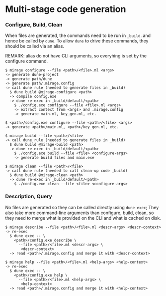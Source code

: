 # Multi-stage code generation

### Configure, Build, Clean

When files are generated, the commands need to be run in `_build`.
and hence be called by `dune`. To allow `dune` to drive these
commands, they should be called via an alias.

REMARK: alias do not have CLI arguments, so everyhing is set by
the configure command.

```
$ mirage configure --file <path>/<file>.ml <args>
-> generate dune-project
-> generate path/dune
-> generate path/.mirage.config
-> call dune rule (needed to generate files in _build)
  $ dune build @mirage-configure <path>
  -> compile config.exe
  -> dune re-exec in _build/default/<path>
    $ ./config.exe configure --file <file>.ml <args>
    -> extract context from <args> and .mirage.config
    -> generate main.ml, key_gen.ml, etc.
```

```
$ <path>/config.exe configure --file <path>/<file> <args>
-> generate <path>/main.ml, <path>/key_gen.ml, etc.
```

```
$ mirage build --file <path>/<file>
-> call dune rule (needed to generate files in _build)
  $ dune build @mirage-build <path>
  -> dune re-exec in _build/default/<path>
    $ ./config.exe build --file <file> <configure-args>
    -> generate build files and main.exe
```

```
$ mirage clean --file <path>/<file>
-> call dune rule (needed to call clean-up code _build)
  $ dune build @mirage-clean <path>
  -> dune re-exec in _build/default/<path>
    $ ./config.exe clean --file <file> <configure-args>
```

### Description, Query

No files are generated so they can be called directly using `dune exec`;
They also take more command-line arguments than configure, build, clean,
so they need to merge what is provided on the CLI and what is cached
on disk.

```
$ mirage describe --file <path>/<file>.ml <descr-args> <descr-context>
-> re-exec
  $ dune exec -- \
    <path>/config.exe describe \
      --file <path>/<file>.ml <descr-args> \
       <descr-context>
  -> read <path>/.mirage.config and merge it with <descr-context>
```

```
$ mirage help --file <path>/<file>.ml <help-args> <help-context>
-> re-exec
  $ dune exec -- \
    <path>/config.exe help \
      --file <path>/<file>.ml <help-args> \
       <help-context>
  -> read <path>/.mirage.config and merge it with <help-context>
```
